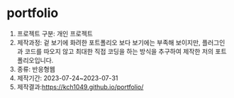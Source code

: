 # portfolio
1. 프로젝트 구분: 개인 프로젝트
2. 제작과정: 겉 보기에 화려한 포트폴리오 보다 보기에는 부족해 보이지만, 플러그인 과 코드를 따오지 않고 최대한 직접 코딩을 하는 방식을 추구하여 제작한 저의 포트폴리오입니다.
4. 종류: 반응형웹
5. 제작기간: 2023-07-24~2023-07-31
6. 제작결과:<https://kch1049.github.io/portfolio/>
